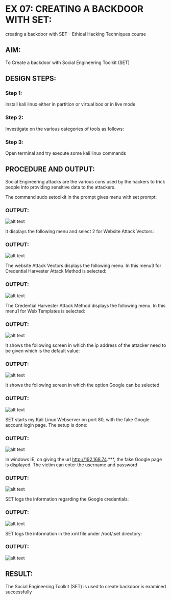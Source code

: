 # EX 07: CREATING A BACKDOOR WITH SET:
creating a backdoor with SET - Ethical Hacking Techniques course

## AIM:
To Create a backdoor with Social Engineering Toolkit (SET)

## DESIGN STEPS:

### Step 1:

Install kali linux either in partition or virtual box or in live mode

### Step 2:

Investigate on the various categories of tools as follows:

### Step 3:

Open terminal and try execute some kali linux commands

## PROCEDURE AND OUTPUT:


 Social Engineering attacks are the various cons used by the hackers to trick people into providing sensitive data to the attackers. 

 The command sudo setoolkit in the prompt gives menu with set prompt:

### OUTPUT:
![alt text](eh1.png)


 It displays the following menu and select 2 for Website Attack Vectors:

### OUTPUT:
![alt text](eh2.png)


 The website Attack Vectors displays the following menu. In this menu3 for Credential Harvester Attack Method is selected:

### OUTPUT:
![alt text](eh3.png)


 The Credential Harvester Attack Method displays the following menu. In this menu1 for Web Templates is selected:

### OUTPUT:
![alt text](eh4.png)


 It shows the following screen in which the ip address of the attacker need to be given which is the default value:


### OUTPUT:
![alt text](eh5.png)


It shows the following screen in which the option Google can be selected

### OUTPUT:
![alt text](eh6.png)

SET starts my Kali Linux Webserver on port 80, with the fake Google account login page. The setup is done:

### OUTPUT:
![alt text](eh7.png)


In windows IE, on giving the url http://192.168.74.***, the fake Google page is displayed. The victim can enter the username and password

### OUTPUT:

![alt text](eh8.png)

SET logs the information regarding the Google credentials:

### OUTPUT:
![alt text](eh9.png)


SET logs the information in the xml file under /root/.set directory:

### OUTPUT:
![alt text](eh10.png)

## RESULT:
The Social Engineering Toolkit (SET) is used to create backdoor is examined successfully
